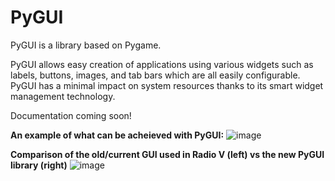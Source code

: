# PyGUI
PyGUI is a library based on Pygame.

PyGUI allows easy creation of applications using various widgets such as labels, buttons, images, and tab bars which are all easily configurable. PyGUI has a minimal impact on system resources thanks to its smart widget management technology.

Documentation coming soon!

**An example of what can be acheieved with PyGUI:**
![image](https://user-images.githubusercontent.com/29596317/119757714-81891e00-bee4-11eb-80d7-e750b812d9a6.png)

**Comparison of the old/current GUI used in Radio V (left) vs the new PyGUI library (right)**
![image](https://user-images.githubusercontent.com/29596317/119757576-4850ae00-bee4-11eb-9589-e03cbd8c40b4.png)
